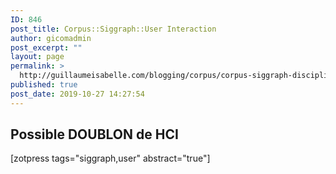 ```yaml
---
ID: 846
post_title: Corpus::Siggraph::User Interaction
author: gicomadmin
post_excerpt: ""
layout: page
permalink: >
  http://guillaumeisabelle.com/blogging/corpus/corpus-siggraph-disciplines/corpus-siggraph-discipline-hci/corpussiggraphuser-interaction/
published: true
post_date: 2019-10-27 14:27:54
---
```

<!-- wp:heading -->

## Possible DOUBLON de HCI

<!-- /wp:heading -->

<!-- wp:shortcode --> [zotpress tags="siggraph,user" abstract="true"] 

<!-- /wp:shortcode -->